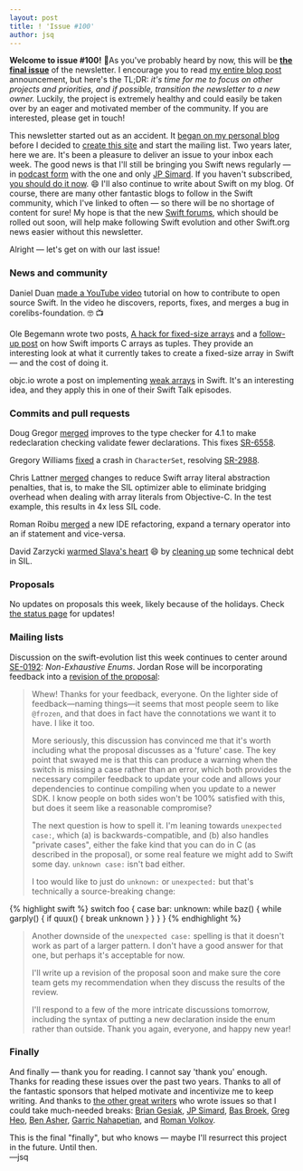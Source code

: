 ```yaml
---
layout: post
title: ! 'Issue #100'
author: jsq
---
```


**Welcome to issue #100!** 🎉As you've probably heard by now, this will be [**the final issue**](https://www.jessesquires.com/blog/swift-weekly-brief-hiatus/) of the newsletter. I encourage you to read [my entire blog post](https://www.jessesquires.com/blog/swift-weekly-brief-hiatus/) announcement, but here's the TL;DR: *it's time for me to focus on other projects and priorities, and if possible, transition the newsletter to a new owner.* Luckily, the project is extremely healthy and could easily be taken over by an eager and motivated member of the community. If you are interested, please get in touch!

This newsletter started out as an accident. It [began on my personal blog](https://www.jessesquires.com/blog/swift-open-source/) before I decided to [create this site](https://www.jessesquires.com/blog/new-weekly-brief/) and start the mailing list. Two years later, here we are. It's been a pleasure to deliver an issue to your inbox each week. The good news is that I'll still be bringing you Swift news regularly &mdash; in [podcast form](https://spec.fm/podcasts/swift-unwrapped) with the one and only [JP Simard](https://twitter.com/simjp). If you haven't subscribed, [you should do it now](https://itunes.apple.com/us/podcast/swift-unwrapped/id1209817203). 😄 I'll also continue to write about Swift on my blog. Of course, there are many other fantastic blogs to follow in the Swift community, which I've linked to often &mdash; so there will be no shortage of content for sure! My hope is that the new [Swift forums](https://forums.swift.org/t/discourse-rollout-re-schedule/7258), which should be rolled out soon, will help make following Swift evolution and other Swift.org news easier without this newsletter.

Alright &mdash; let's get on with our last issue!

<!--excerpt-->

### News and community

Daniel Duan [made a YouTube video](https://duan.ca/2017/12/23/contributing-to-open-source-foundation/) tutorial on how to contribute to open source Swift. In the video he discovers, reports, fixes, and merges a bug in corelibs-foundation. 🤓 📺

Ole Begemann wrote two posts, [A hack for fixed-size arrays](https://oleb.net/blog/2017/12/fixed-size-arrays/) and a [follow-up post](https://oleb.net/blog/2017/12/swift-imports-fixed-size-c-arrays-as-tuples/) on how Swift imports C arrays as tuples. They provide an interesting look at what it currently takes to create a fixed-size array in Swift &mdash; and the cost of doing it.

objc.io wrote a post on implementing [weak arrays](https://www.objc.io/blog/2017/12/28/weak-arrays/) in Swift. It's an interesting idea, and they apply this in one of their Swift Talk episodes.

### Commits and pull requests

Doug Gregor [merged](https://github.com/apple/swift/pull/13657) improves to the type checker for 4.1 to make redeclaration checking validate fewer declarations. This fixes [SR-6558](https://bugs.swift.org/browse/SR-6558).

Gregory Williams [fixed](https://github.com/apple/swift/pull/13676) a crash in `CharacterSet`, resolving [SR-2988](https://bugs.swift.org/browse/SR-2988).

Chris Lattner [merged](https://github.com/apple/swift/pull/13665) changes to reduce Swift array literal abstraction penalties, that is, to make the SIL optimizer able to eliminate bridging overhead when dealing with array literals from Objective-C. In the test example, this results in 4x less SIL code.

Roman Roibu [merged](https://github.com/apple/swift/pull/12554) a new IDE refactoring, expand a ternary operator into an if statement and vice-versa.

David Zarzycki [warmed Slava's heart](https://twitter.com/slava_pestov/status/946197170658541568) 😄 by [cleaning up](https://github.com/apple/swift/pull/13628) some technical debt in SIL.

### Proposals

No updates on proposals this week, likely because of the holidays. Check [the status page](https://apple.github.io/swift-evolution/) for updates!

### Mailing lists

Discussion on the swift-evolution list this week continues to center around [SE-0192](https://github.com/apple/swift-evolution/blob/master/proposals/0192-non-exhaustive-enums.md): *Non-Exhaustive Enums*. Jordan Rose will be incorporating feedback into a [revision of the proposal](https://lists.swift.org/pipermail/swift-evolution/Week-of-Mon-20180101/042480.html):

> Whew! Thanks for your feedback, everyone. On the lighter side of feedback—naming things—it seems that most people seem to like `@frozen`, and that does in fact have the connotations we want it to have. I like it too.
>
> More seriously, this discussion has convinced me that it's worth including what the proposal discusses as a 'future' case. The key point that swayed me is that this can produce a warning when the switch is missing a case rather than an error, which both provides the necessary compiler feedback to update your code and allows your dependencies to continue compiling when you update to a newer SDK. I know people on both sides won't be 100% satisfied with this, but does it seem like a reasonable compromise?
>
> The next question is how to spell it. I'm leaning towards `unexpected case:`, which (a) is backwards-compatible, and (b) also handles "private cases", either the fake kind that you can do in C (as described in the proposal), or some real feature we might add to Swift some day. `unknown case:` isn't bad either.
>
> I too would like to just do `unknown:` or `unexpected:` but that's technically a source-breaking change:

{% highlight swift %}
switch foo {
case bar:
  unknown:
  while baz() {
    while garply() {
      if quux() {
        break unknown
      }
    }
  }
}
{% endhighlight %}

> Another downside of the `unexpected case:` spelling is that it doesn't work as part of a larger pattern. I don't have a good answer for that one, but perhaps it's acceptable for now.
>
> I'll write up a revision of the proposal soon and make sure the core team gets my recommendation when they discuss the results of the review.
>
> I'll respond to a few of the more intricate discussions tomorrow, including the syntax of putting a new declaration inside the enum rather than outside. Thank you again, everyone, and happy new year!

### Finally

And finally &mdash; thank you for reading. I cannot say 'thank you' enough. Thanks for reading these issues over the past two years. Thanks to all of the fantastic sponsors that helped motivate and incentivize me to keep writing. And thanks to [the other great writers](https://swiftweekly.github.io/authors/) who wrote issues so that I could take much-needed breaks: [Brian Gesiak](https://twitter.com/modocache), [JP Simard](https://twitter.com/simjp), [Bas Broek](https://twitter.com/BasThomas), [Greg Heo](https://twitter.com/gregheo), [Ben Asher](https://twitter.com/benasher44), [Garric Nahapetian](https://twitter.com/garricn), and [Roman Volkov](https://twitter.com/volkovre).

This is the final "finally", but who knows &mdash; maybe I'll resurrect this project in the future. Until then. <br/>&mdash;jsq
